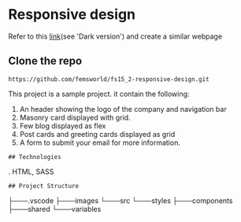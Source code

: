 # Responsive design

Refer to this [link](https://preview.themeforest.net/item/maido-multipurpose-ghost-blog-theme/full_screen_preview/24837109?_ga=2.259990478.570486835.1654146705-2133876429.1654146705)(see 'Dark version') and create a similar webpage

## Clone the repo
```
https://github.com/femsworld/fs15_2-responsive-design.git
```
This project is a sample project. it contain the following:
1.	An header showing the logo of the company and navigation bar
2.	Masonry card displayed with grid.
3.	Few blog displayed as flex 
4.	Post cards and greeting cards displayed as grid
5.	A form to submit your email for more information.
```
## Technologies
```
. HTML, SASS
```
## Project Structure
```
├───.vscode
├───images
└───src
    └───styles
        ├───components
        ├───shared
        └───variables

